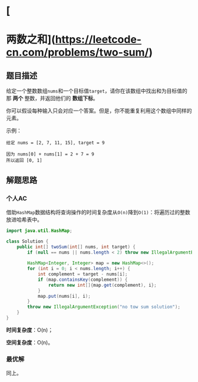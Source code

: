 # [

# 两数之和](https://leetcode-cn.com/problems/two-sum/)

## 题目描述

给定一个整数数组`nums`和一个目标值`target`，请你在该数组中找出和为目标值的那 **两个** 整数，并返回他们的 **数组下标**。

你可以假设每种输入只会对应一个答案。但是，你不能重复利用这个数组中同样的元素。

示例：

```
给定 nums = [2, 7, 11, 15], target = 9

因为 nums[0] + nums[1] = 2 + 7 = 9
所以返回 [0, 1]
```

## 解题思路

### 个人AC

借助`HashMap`数据结构将查询操作的时间复杂度从`O(n)`降到`O(1)`：将遍历过的整数放进哈希表中。

```Java
import java.util.HashMap;

class Solution {
    public int[] twoSum(int[] nums, int target) {
        if (null == nums || nums.length < 2) throw new IllegalArgumentException("Input array error");
        
        HashMap<Integer, Integer> map = new HashMap<>();
        for (int i = 0; i < nums.length; i++) {
            int complement = target - nums[i];
            if (map.containsKey(complement)) {
                return new int[]{map.get(complement), i};
            }
            map.put(nums[i], i);
        }
        throw new IllegalArgumentException("no tow sum solution");
    }
}
```

**时间复杂度**：O(n)；

**空间复杂度**：O(n)。

### 最优解

同上。